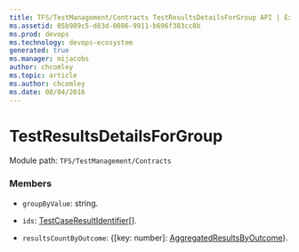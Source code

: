 ```yaml
---
title: TFS/TestManagement/Contracts TestResultsDetailsForGroup API | Extensions for Azure DevOps Services
ms.assetid: 05b989c5-d83d-0086-9911-b696f383cc8b
ms.prod: devops
ms.technology: devops-ecosystem
generated: true
ms.manager: mijacobs
author: chcomley
ms.topic: article
ms.author: chcomley
ms.date: 08/04/2016
---
```


# TestResultsDetailsForGroup

Module path: `TFS/TestManagement/Contracts`


### Members

* `groupByValue`: string. 

* `ids`: [TestCaseResultIdentifier](../../../TFS/TestManagement/Contracts/TestCaseResultIdentifier.md)[]. 

* `resultsCountByOutcome`: {[key: number]: [AggregatedResultsByOutcome](../../../TFS/TestManagement/Contracts/AggregatedResultsByOutcome.md)}. 

